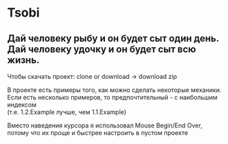 # Tsobi

## Дай человеку рыбу и он будет сыт один день. <br/> Дай человеку удочку и он будет сыт всю жизнь.

Чтобы скачать проект: 
clone or download -> download zip

В проекте есть примеры того, как можно сделать некоторые механики.  
Если есть несколько примеров, то предпочтительный - с наибольшим индексом  
(т.е. 1.2.Example лучше, чем 1.1.Example)

Вместо наведения курсора я использовал Mouse Begin/End Over, потому что их проще и быстрее настроить в пустом проекте
